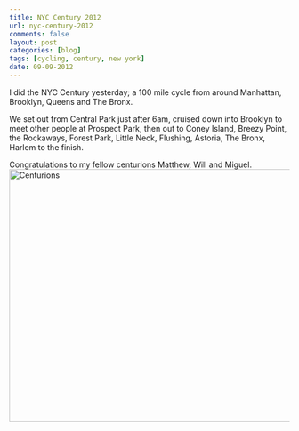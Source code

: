 ```yaml
---
title: NYC Century 2012
url: nyc-century-2012
comments: false
layout: post
categories: [blog]
tags: [cycling, century, new york]
date: 09-09-2012
---
```

I did the NYC Century yesterday; a 100 mile cycle from around Manhattan, Brooklyn, Queens and The Bronx. 

We set out from Central Park just after 6am, cruised down into Brooklyn to meet other people at Prospect Park, then out to Coney Island, Breezy Point, the Rockaways, Forest Park, Little Neck, Flushing, Astoria, The Bronx, Harlem to the finish. 

Congratulations to my fellow centurions Matthew, Will and Miguel. <a href="http://www.flickr.com/photos/22463687@N05/7967084832/" title="Centurions by Clionac, on Flickr"><img src="http://farm9.staticflickr.com/8461/7967084832_92c38c45c8_c.jpg" width="800" height="455" alt="Centurions" class="photo"></a>